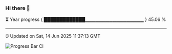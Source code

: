 ### Hi there 👋

⏳ Year progress { █████████████▁▁▁▁▁▁▁▁▁▁▁▁▁▁▁▁▁ } 45.06 %

---

⏰ Updated on Sat, 14 Jun 2025 11:37:13 GMT

![Progress Bar CI](https://github.com/IshwaranRudhara/GIT-ACTION/workflows/Progress%20Bar%20CI/badge.svg)
